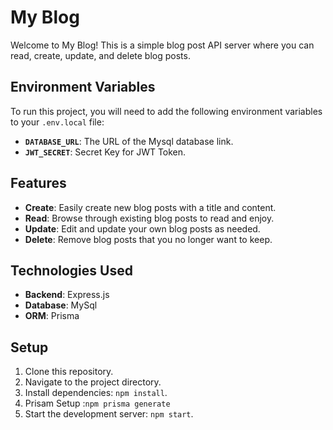 # My Blog

Welcome to My Blog! This is a simple blog post API server where you can read, create, update, and delete blog posts.

## Environment Variables

To run this project, you will need to add the following environment variables to your `.env.local` file:

- **`DATABASE_URL`**: The URL of the Mysql database link.
- **`JWT_SECRET`**: Secret Key for JWT Token.

## Features

- **Create**: Easily create new blog posts with a title and content.
- **Read**: Browse through existing blog posts to read and enjoy.
- **Update**: Edit and update your own blog posts as needed.
- **Delete**: Remove blog posts that you no longer want to keep.

## Technologies Used

- **Backend**: Express.js
- **Database**: MySql
- **ORM**: Prisma


## Setup

1. Clone this repository.
2. Navigate to the project directory.
3. Install dependencies: `npm install`.
4. Prisam Setup :`npm prisma generate`
4. Start the development server: `npm start`.
